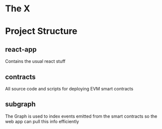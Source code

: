 # The X

# Project Structure

## react-app

Contains the usual react stuff

## contracts

All source code and scripts for deploying EVM smart contracts

## subgraph

The Graph is used to index events emitted from the smart contracts so the web app can pull this info efficiently
